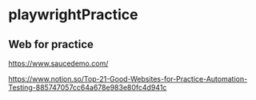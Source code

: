 # playwrightPractice

## Web for practice
https://www.saucedemo.com/

https://www.notion.so/Top-21-Good-Websites-for-Practice-Automation-Testing-885747057cc64a678e983e80fc4d941c